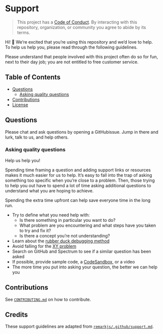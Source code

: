 # Support

> This project has a [Code of Conduct](CODE_OF_CONDUCT.md).
> By interacting with this repository, organization, or community you agree to
> abide by its terms.

Hi!  👋
We’re excited that you’re using this repository and we’d love to help.
To help us help you, please read through the following guidelines.

Please understand that people involved with this project often do so for fun,
next to their day job; you are not entitled to free customer service.

## Table of Contents

*   [Questions](#questions)
    *   [Asking quality questions](#asking-quality-questions)
*   [Contributions](#contributions)
*   [License](#license)

## Questions

Please chat and ask questions by opening a GitHubissue.
Jump in there and lurk, talk to us, and help others.

### Asking quality questions

Help us help you!

Spending time framing a question and adding support links or resources makes it
much easier for us to help. It’s easy to fall into the trap of asking something too specific when you’re
close to a problem. Then, those trying to help you out have to spend a lot of time asking additional
questions to understand what you are hoping to achieve.

Spending the extra time upfront can help save everyone time in the long run.

*   Try to define what you need help with:
    *   Is there something in particular you want to do?
    *   What problem are you encountering and what steps have you taken to try
        and fix it?
    *   Is there a concept you’re not understanding?
*   Learn about the [rubber duck debugging method](https://rubberduckdebugging.com)
*   Avoid falling for the [XY problem](https://meta.stackexchange.com/questions/66377/what-is-the-xy-problem/66378#66378)
*   Search on GitHub and Spectrum to see if a similar question has been asked
*   If possible, provide sample code, a [CodeSandbox](https://codesandbox.io), or a video
*   The more time you put into asking your question, the better we can help you

## Contributions

See [`CONTRIBUTING.md`](https://github.com/AnandChowdhary/.github/blob/master/CONTRIBUTING.md) on how to contribute.

## Credits

These support guidelines are adapted from [`remarkjs/.github/support.md`](https://github.com/remarkjs/.github/blob/master/support.md).
